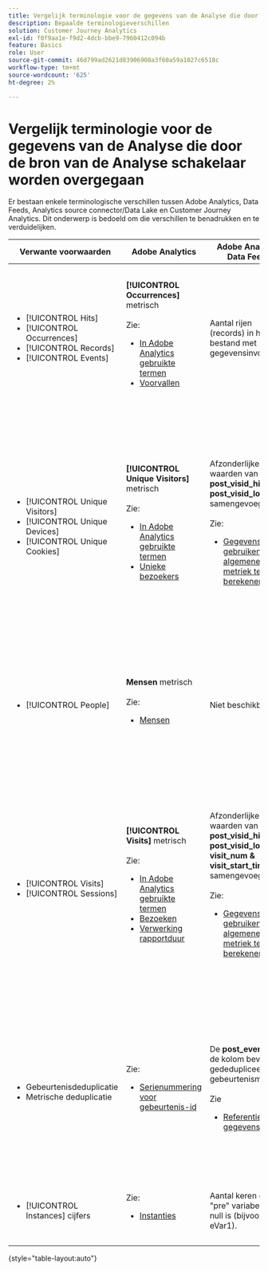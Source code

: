 ```yaml
---
title: Vergelijk terminologie voor de gegevens van de Analyse die door de bron van de Analyse schakelaar worden overgegaan
description: Bepaalde terminologieverschillen
solution: Customer Journey Analytics
exl-id: f0f9aa1e-f9d2-4dcb-bbe9-7960412c094b
feature: Basics
role: User
source-git-commit: 46d799ad2621d83906908a3f60a59a1027c6518c
workflow-type: tm+mt
source-wordcount: '625'
ht-degree: 2%

---
```


# Vergelijk terminologie voor de gegevens van de Analyse die door de bron van de Analyse schakelaar worden overgegaan

Er bestaan enkele terminologische verschillen tussen Adobe Analytics, Data Feeds, Analytics source connector/Data Lake en Customer Journey Analytics. Dit onderwerp is bedoeld om die verschillen te benadrukken en te verduidelijken.

| Verwante voorwaarden | Adobe Analytics | Adobe Analytics Data Feeds | Bronconnector Analyse/Data Lake | Customer Journey Analytics | Notities |
|---|---|---|---|---|---|
| <ul><li>[!UICONTROL Hits]</li><li>[!UICONTROL Occurrences]</li><li>[!UICONTROL Records]</li><li>[!UICONTROL Events]</li></ul> | **[!UICONTROL Occurrences]** metrisch<br><br>Zie:<ul><li>[In Adobe Analytics gebruikte termen](https://experienceleague.adobe.com/docs/analytics/technotes/terms.html)</li><li>[Voorvallen](https://experienceleague.adobe.com/docs/analytics/components/metrics/occurrences.html)</li></ul> | Aantal rijen (records) in het bestand met gegevensinvoer | Aantal rijen (verslagen) in de dataset<br><br>Zie:<ul><li>[Adobe Analytics-gegevens vergelijken met Customer Journey Analytics-gegevens](https://experienceleague.adobe.com/docs/analytics-platform/using/troubleshooting/compare.html)</li></ul> | **[!UICONTROL Events]** metrisch | <ul><li>&quot;Actief&quot; en &quot;voorkomen&quot; zijn synoniem in Adobe Analytics.</li><li>Zie _Aangepaste gebeurtenissen_ hieronder.</li><li>Bepaalde gegevens worden gefilterd terwijl deze via de bronconnector van Analytics naar Adobe Experience Platform worden doorgegeven. Zie [Adobe Analytics-gegevens vergelijken met Customer Journey Analytics-gegevens](https://experienceleague.adobe.com/docs/analytics-platform/using/troubleshooting/compare.html) |
| <ul><li>[!UICONTROL Unique Visitors]</li><li>[!UICONTROL Unique Devices]</li><li>[!UICONTROL Unique Cookies]</li></ul> | **[!UICONTROL Unique Visitors]** metrisch<br><br>Zie:<ul><li>[In Adobe Analytics gebruikte termen](https://experienceleague.adobe.com/docs/analytics/technotes/terms.html)</li><li>[Unieke bezoekers](https://experienceleague.adobe.com/docs/analytics/components/metrics/unique-visitors.html)</li></ul> | Afzonderlijke waarden van **post\_visid\_high &amp; post\_visid\_low** samengevoegd.<br><br>Zie:<ul><li>[Gegevensfeeds gebruiken om algemene metriek te berekenen](https://experienceleague.adobe.com/docs/analytics/export/analytics-data-feed/data-feed-contents/datafeeds-calculate.html)</li></ul> | Aantal verschillend van **endUserIDs.\_experience.id.id** | **Mensen** metrisch, als **endUserIDs.\_experience.id.id** wordt gekozen als de persoon-id. | <ul><li>Een &quot;persoon&quot; in Adobe Analytics is doorgaans gekoppeld aan een &quot;apparaat-id&quot;, zoals een cookie. AID is de primaire apparaat-id in Adobe Analytics, niet ECID. Zie ook [STEUN, ECID, AACUSTOMID en de bronaansluiting voor Analytics](https://experienceleague.adobe.com/docs/analytics-platform/using/compare-aa-cja/cja-aa-comparison/aaid-ecid-adc.html).</li><li>&quot;Bezoeker&quot; is geen metrische waarde buiten de doos in Customer Journey Analytics. Maar als u **endUserIDs.\_experience.id.id** als Persoon ID, is de metrische Mensen in Customer Journey Analytics ruwweg gelijkwaardig aan Unieke Bezoekers in Adobe Analytics.</li></ul> |
| <ul><li>[!UICONTROL People]</li></ul> | **Mensen** metrisch<br><br> Zie:<ul><li>[Mensen](https://experienceleague.adobe.com/docs/analytics/components/metrics/people.html)</li></ul> | Niet beschikbaar | Aantal verschillend van **_\&lt;path>_.stitchedId**(alleen beschikbaar in naastgelegen gegevenssets) | **Mensen** metrisch | <ul><li>De metrische mensen in Customer Journey Analytics is de telling verschillend van Persoon IDs. Afhankelijk van wat u als Persoon identiteitskaart in de verbinding van de Customer Journey Analytics kiest, kan metrische Mensen verschillende dingen betekenen.</ul></li> |
| <ul><li>[!UICONTROL Visits]</li><li>[!UICONTROL Sessions]</li></ul> | **[!UICONTROL Visits]** metrisch<br><br>Zie:<ul><li>[In Adobe Analytics gebruikte termen](https://experienceleague.adobe.com/docs/analytics/technotes/terms.html)</li><li>[Bezoeken](https://experienceleague.adobe.com/docs/analytics/components/metrics/visits.html)</li><li>[Verwerking rapportduur](https://experienceleague.adobe.com/docs/analytics/components/virtual-report-suites/vrs-report-time-processing.html)</ul></li> | Afzonderlijke waarden van **post\_visid\_high, post\_visid\_low, visit\_num &amp; visit\_start\_time\_gmt** samengevoegd.<br><br>Zie:<ul><li>[Gegevensfeeds gebruiken om algemene metriek te berekenen](https://experienceleague.adobe.com/docs/analytics/export/analytics-data-feed/data-feed-contents/datafeeds-calculate.html)</li></ul> | Niet beschikbaar | **Sessies** metrisch | <ul><li>Met rapport-tijd verwerking in de virtuele de rapportsuites van Adobe Analytics en de mening van de Customer Journey Analytics gegevens, is het concept van een bezoek (zitting) configureerbaar. Het resultaat is dat het aantal bezoeken (sessies) per omgeving kan verschillen, afhankelijk van de toegepaste definitie. Zie ook [Vergelijk gegevensverwerking in Adobe Analytics en Customer Journey Analytics rapportagefuncties](https://experienceleague.adobe.com/docs/analytics-platform/using/compare-aa-cja/cja-aa-comparison/data-processing-comparisons.html) en [Virtuele rapportsuites, gegevensweergaven, Adobe Experience Platform-sandboxen en de gegevensbronconnector van Analytics](https://experienceleague.adobe.com/docs/analytics-platform/using/compare-aa-cja/cja-aa-comparison/vrs-dataview-sandbox-adc.html). | <ul><li>Aangepaste gebeurtenissen</li><li>Gebeurtenissen met succes</li></ul> | Aangepaste gebeurtenissen 1-1000 | **post\_events\_list**<br><br> Zie:<ul><li>[Gegevensfeeds gebruiken om algemene metriek te berekenen](https://experienceleague.adobe.com/docs/analytics/export/analytics-data-feed/data-feed-contents/datafeeds-calculate.html) | **\_experience.analytics.<ul>event1to100.event1 **doorheen<br>** event901to1000.event1000 **</ul> | **\_experience.analytics.<ul>event1to100.event1 **doorheen<br>** event901to1000.event1000 **</ul> | <ul><li>Een &quot;gebeurtenis&quot; in Adobe Analytics is een [Gebeurtenis geslaagd](https://experienceleague.adobe.com/docs/analytics/components/metrics/custom-events.html) (aangepaste gebeurtenis) die is ingesteld in een Adobe Analytics-afbeeldingsaanvraag (serveraanroep gegevensverzameling).</ul> |
| <ul><li>Gebeurtenisdeduplicatie</li><li>Metrische deduplicatie</ul></li> | Zie:<ul><li>[Serienummering voor gebeurtenis-id](https://experienceleague.adobe.com/docs/analytics/implementation/vars/page-vars/events/event-serialization.html)</li></ul> | De **post_events_list** de kolom bevat gededupliceerde gebeurtenismetriek.<br><br>Zie <ul><li>[Referentie gegevenskolom](https://experienceleague.adobe.com/docs/analytics/export/analytics-data-feed/data-feed-contents/datafeeds-reference.html). </ul></li> | Niet beschikbaar | Zie:<ul><li>[Instellingen voor metagegevensdeduplicatie](https://experienceleague.adobe.com/docs/analytics-platform/using/cja-dataviews/component-settings/metric-deduplication.html) | <ul><li>Event/metrische deduplicatie in Adobe Analytics verschilt enigszins van Customer Journey Analytics. In Adobe Analytics vindt deduplicatie plaats tijdens de gegevensverwerking. In Customer Journey Analytics, komt deduplicatie bij rapportruntime voor, die meer flexibiliteit verstrekt. Gededupliceerde metriek kan enigszins afwijken in Adobe Analytics versus Customer Journey Analytics.</li></ul> |
| <ul><li>[!UICONTROL Instances] cijfers</li></ul> | Zie:<ul><li>[Instanties](https://experienceleague.adobe.com/docs/analytics/components/metrics/instances.html) | Aantal keren dat een &quot;pre&quot; variabele niet null is (bijvoorbeeld eVar1). | Aantal keren dat een variabele &quot;mid&quot; niet null is (bijvoorbeeld **\_experience.analytics.<br>customDimensions.eVars.eVar1**). | U kunt **Instanties** metriek op [het creëren van metriek van de gebieden van eVar.](https://experienceleague.adobe.com/docs/analytics-platform/using/cja-dataviews/data-views-usecases.html) | <ul><li>[!UICONTROL Instances] doorgaans wordt gekoppeld aan pro- en eVar-kolommen om te bepalen hoe vaak de variabele is ingesteld. |

{style="table-layout:auto"}
